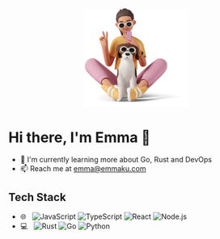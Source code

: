 <div id="header" align="center">
  <img src="./img/me.png" width="40%"/>
</div>

# Hi there, I'm Emma 👋

- 🌱 I'm currently learning more about Go, Rust and DevOps
- 📫 Reach me at emma@emmaku.com

## Tech Stack

- 🌐 &nbsp;
  ![JavaScript](https://img.shields.io/badge/-JavaScript-333333?style=flat&logo=javascript)
  ![TypeScript](https://img.shields.io/badge/-TypeScript-333333?style=flat&logo=typescript)
  ![React](https://img.shields.io/badge/-React-333333?style=flat&logo=react)
  ![Node.js](https://img.shields.io/badge/-Node.js-333333?style=flat&logo=node.js)
- 💻 &nbsp; 
  ![Rust](https://img.shields.io/badge/-Rust-333333?style=flat&logo=rust)
  ![Go](https://img.shields.io/badge/-Go-333333?style=flat&logo=go)
  ![Python](https://img.shields.io/badge/-Python-333333?style=flat&logo=python)
